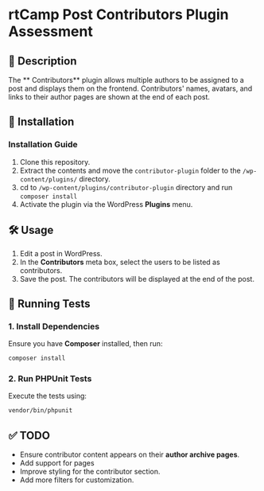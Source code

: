 # rtCamp Post Contributors Plugin Assessment

## 📌 Description
The ** Contributors** plugin allows multiple authors to be assigned to a post and displays them on the frontend. Contributors' names, avatars, and links to their author pages are shown at the end of each post.

## 🚀 Installation
### Installation Guide
1. Clone this repository.
2. Extract the contents and move the `contributor-plugin` folder to the `/wp-content/plugins/` directory.
3. cd to `/wp-content/plugins/contributor-plugin` directory and run `composer install`  
4. Activate the plugin via the WordPress **Plugins** menu.


## 🛠️ Usage
1. Edit a post in WordPress.
2. In the **Contributors** meta box, select the users to be listed as contributors.
3. Save the post. The contributors will be displayed at the end of the post.

## 🧪 Running Tests
### 1. Install Dependencies
Ensure you have **Composer** installed, then run:
```sh
composer install
```

### 2. Run PHPUnit Tests
Execute the tests using:
```sh
vendor/bin/phpunit
```

## ✅ TODO
- Ensure contributor content appears on their **author archive pages**.
- Add support for pages
- Improve styling for the contributor section.
- Add more filters for customization.

